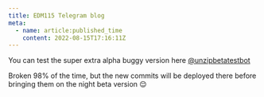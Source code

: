 ```yaml
---
title: EDM115 Telegram blog
meta:
  - name: article:published_time
    content: 2022-08-15T17:16:11Z
---
```


You can test the super extra alpha buggy version here
[@unzipbetatestbot](https://t.me/unzipbetatestbot)

Broken 98% of the time, but the new commits will be deployed there before bringing them on the night beta version 😌
